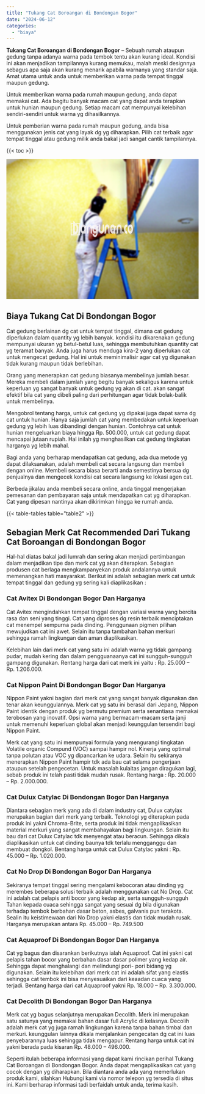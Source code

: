 ```yaml
---
title: "Tukang Cat Boroangan di Bondongan Bogor"
date: "2024-06-12"
categories: 
  - "biaya"
---
```


**Tukang Cat Boroangan di Bondongan Bogor** – Sebuah rumah ataupun gedung tanpa adanya warna pada tembok tentu akan kurang ideal. Kondisi ini akan menjadikan tampilannya kurang memukau, malah meski designnya sebagus apa saja akan kurang menarik apabila warnanya yang standar saja. Amat utama untuk anda untuk memberikan warna pada tempat tinggal maupun gedung.

Untuk memberikan warna pada rumah maupun gedung, anda dapat memakai cat. Ada begitu banyak macam cat yang dapat anda terapkan untuk hunian maupun gedung. Setiap macam cat mempunyai kelebihan sendiri-sendiri untuk warna yg dihasilkannya.

Untuk pemberian warna pada rumah maupun gedung, anda bisa menggunakan jenis cat yang layak dg yg diharapkan. Pilih cat terbaik agar tempat tinggal atau gedung milik anda bakal jadi sangat cantik tampilannya.

{{< toc >}}

![Tukang Cat Boroangan di Bondongan Bogor](/images/jasa-cat-murah25.png)

## Biaya Tukang Cat Di Bondongan Bogor

Cat gedung berlainan dg cat untuk tempat tinggal, dimana cat gedung diperlukan dalam quantity yg lebih banyak. kondisi itu dikarenakan gedung mempunyai ukuran yg betul-betul luas, sehingga membutuhkan quantity cat yg teramat banyak. Anda juga harus menduga kira-2 yang diperlukan cat untuk mengecat gedung. Hal ini untuk meminimalisir agar cat yg digunakan tidak kurang maupun tidak berlebihan.

Orang yang menerapkan cat gedung biasanya membelinya jumlah besar. Mereka membeli dalam jumlah yang begitu banyak sekaligus karena untuk keperluan yg sangat banyak untuk gedung yg akan di cat. akan sangat efektif bila cat yang dibeli paling dari perhitungan agar tidak bolak-balik untuk membelinya.

Mengobrol tentang harga, untuk cat gedung yg dipakai juga dapat sama dg cat untuk hunian. Hanya saja jumlah cat yang membedakan untuk keperluan gedung yg lebih luas dibandingi dengan hunian. Contohnya cat untuk hunian mengeluarkan biaya hingga Rp. 500.000, untuk cat gedung dapat mencapai jutaan rupiah. Hal inilah yg menghasilkan cat gedung tingkatan harganya yg lebih mahal.

Bagi anda yang berharap mendapatkan cat gedung, ada dua metode yg dapat dilaksanakan, adalah membeli cat secara langsung dan membeli dengan online. Membeli secara biasa berarti anda semestinya bersua dg penjualnya dan mengecek kondisi cat secara langsung ke lokasi agen cat.

Berbeda jikalau anda membeli secara online, anda tinggal mengerjakan pemesanan dan pembayaran saja untuk mendapatkan cat yg diharapkan. Cat yang dipesan nantinya akan dikirimkan hingga ke rumah anda.

{{< table-tables table="table2" >}}

## Sebagian Merk Cat Recommended Dari Tukang Cat Boroangan di Bondongan Bogor

Hal-hal diatas bakal jadi lumrah dan sering akan menjadi pertimbangan dalam menjadikan tipe dan merk cat yg akan diterapkan. Sebagian produsen cat berlaga mengkampanyekan produk andalannya untuk memenangkan hati masyarakat. Berikut ini adalah sebagian merk cat untuk tempat tinggal dan gedung yg sering kali diaplikasikan :

### Cat Avitex Di Bondongan Bogor Dan Harganya

Cat Avitex mengindahkan tempat tinggal dengan variasi warna yang bercita rasa dan seni yang tinggi. Cat yang diproses dg resin terbaik menciptakan cat menempel sempurna pada dinding. Penggunaan pigmen pilihan mewujudkan cat ini awet. Selain itu tanpa tambahan bahan merkuri sehingga ramah lingkungan dan aman diaplikasikan.

Kelebihan lain dari merk cat yang satu ini adalah warna yg tidak gampang pudar, mudah kering dan dalam pengguanaanya cat ini sungguh-sungguh gampang digunakan. Rentang harga dari cat merk ini yaitu : Rp. 25.000 – Rp. 1.206.000.

### Cat Nippon Paint Di Bondongan Bogor Dan Harganya

Nippon Paint yakni bagian dari merk cat yang sangat banyak digunakan dan tenar akan keunggulannya. Merk cat yg satu ini berasal dari Jepang, Nippon Paint identik dengan produk yg bermutu premium serta senantiasa memakai terobosan yang inovatif. Opsi warna yang bermacam-macam serta janji untuk memenuhi keperluan global akan menjadi keunggulan tersendiri bagi Nippon Paint.

Merk cat yang satu ini mempunyai formula yang mengurangi tingkatan Volatile organic Compund (VOC) sampai hampir nol. Kinerja yang optimal tanpa polutan atau VOC yg dipancarkan ke udara. Selain itu sekiranya menerapkan Nippon Paint hampir tdk ada bau cat selama pengerjaan ataupun setelah pengecetan. Untuk masalah kulaitas jangan diragukan lagi, sebab produk ini telah pasti tidak mudah rusak. Rentang harga : Rp. 20.000 – Rp. 2.000.000.

### Cat Dulux Catylac Di Bondongan Bogor Dan Harganya

Diantara sebagian merk yang ada di dalam industry cat, Dulux catylax merupakan bagian dari merk yang terbaik. Teknologi yg diterapkan pada produk ini yakni Chroma-Brite, serta produk ini tidak mengaplikasikan material merkuri yang sangat membahayakan bagi lingkungan. Selain itu bau dari cat Dulux Catylac tdk menyengat atau beracun. Sehingga dikala diaplikasikan untuk cat dinding baunya tdk terlalu mengganggu dan membuat dongkol. Bentang harga untuk cat Dulux Catylac yakni : Rp. 45.000 – Rp. 1.020.000.

### Cat No Drop Di Bondongan Bogor Dan Harganya

Sekiranya tempat tinggal sering mengalami kebocoran atau dinding yg merembes beberapa solusi terbaik adalah menggunakan cat No Drop. Cat ini adalah cat pelapis anti bocor yang kedap air, serta sungguh-sungguh Tahan kepada cuaca sehingga sangat yang sesuai dg bila digunakan terhadap tembok berbahan dasar beton, asbes, galvanis pun terakota. Sealin itu keistimewaan dari No Drop yakni elastis dan tidak mudah rusak. Harganya merupakan antara Rp. 45.000 – Rp. 749.500

### Cat Aquaproof Di Bondongan Bogor Dan Harganya

Cat yg bagus dan disarankan berikutnya ialah Aquaproof. Cat ini yakni cat pelapis tahan bocor yang berbahan dasar dasar polimer yang kedap air. Sehingga dapat menghalangi dan melindungi pori- pori bidang yg digunakan. Selain itu kelebihan dari merk cat ini adalah sifat yang elastis sehingga cat tembok ini bisa menyesuaikan dari keaadan cuaca yang terjadi. Bentang harga dari cat Aquaproof yakni Rp. 18.000 – Rp. 3.300.000.

### Cat Decolith Di Bondongan Bogor Dan Harganya

Merk cat yg bagus selanjutnya merupakan Decolith. Merk ini merupakan satu satunya yang memakai bahan dasar full Acrylic di kelasnya. Decolih adalah merk cat yg juga ramah lingkungan karena tanpa bahan timbal dan merkuri. keunggulan lainnya dikala menjalankan pengecatan dg cat ini luas penyebarannya luas sehingga tidak mengapur. Rentang harga untuk cat ini yakni berada pada kisaran Rp. 48.000 – 496.000.

Seperti itulah beberapa informasi yang dapat kami rincikan perihal Tukang Cat Boroangan di Bondongan Bogor. Anda dapat mengaplikasikan cat yang cocok dengan yg diharapkan. Bila diantara anda ada yang memerlukan produk kami, silahkan Hubungi kami via nomor telepon yg tersedia di situs ini. Kami berharap informasi tadi berfaidah untuk anda, terima kasih.
